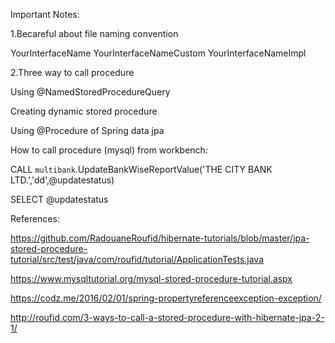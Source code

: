 
Important Notes:

1.Becareful about file naming convention 

YourInterfaceName
YourInterfaceNameCustom
YourInterfaceNameImpl

2.Three way to call procedure

Using @NamedStoredProcedureQuery

Creating dynamic stored procedure

Using @Procedure of Spring data jpa


How to call procedure (mysql) from workbench:

CALL `multibank`.UpdateBankWiseReportValue('THE CITY BANK LTD.','dd',@updatestatus)

SELECT @updatestatus



References:

https://github.com/RadouaneRoufid/hibernate-tutorials/blob/master/jpa-stored-procedure-tutorial/src/test/java/com/roufid/tutorial/ApplicationTests.java

https://www.mysqltutorial.org/mysql-stored-procedure-tutorial.aspx

https://codz.me/2016/02/01/spring-propertyreferenceexception-exception/

http://roufid.com/3-ways-to-call-a-stored-procedure-with-hibernate-jpa-2-1/

